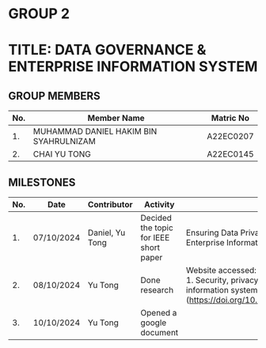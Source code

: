# GROUP 2
# TITLE: DATA GOVERNANCE & ENTERPRISE INFORMATION SYSTEM
## GROUP MEMBERS
|No. | Member Name | Matric No|
|--|--|--|
|1. | MUHAMMAD DANIEL HAKIM BIN SYAHRULNIZAM |A22EC0207 |
|2. | CHAI YU TONG | A22EC0145 |

## MILESTONES
|No. | Date | Contributor | Activity | Description |
|--|--|--|--|--|
|1. | 07/10/2024 | Daniel, Yu Tong | Decided the topic for IEEE short paper | Ensuring Data Privacy through Data Governance in Enterprise Information System|
|2. | 08/10/2024 | Yu Tong | Done research | Website accessed:<br>1. Security, privacy and forensics in the enterprise information systems (https://doi.org/10.1080/17517575.2020.1791364)<br>|
|3. | 10/10/2024 | Yu Tong | Opened a google document | 
